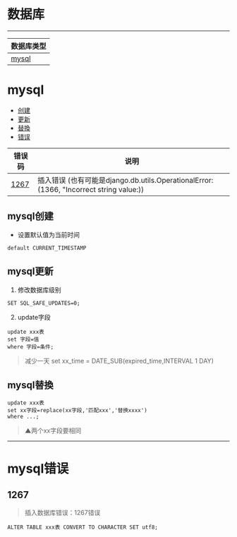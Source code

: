 # 数据库
---

数据库类型|
---|
[mysql](#mysql)|


# mysql
* [创建](#mysql创建)
* [更新](#mysql更新)
* [替換](#mysql替換)
* [错误](#mysql错误)

错误码|说明
---|---
[1267](#1267)| 插入错误 (也有可能是django.db.utils.OperationalError: (1366, "Incorrect string value:))

## mysql创建
* 设置默认值为当前时间
```
default CURRENT_TIMESTAMP
```
## mysql更新
1. 修改数据库级别
```
SET SQL_SAFE_UPDATES=0;
```
2. update字段
```
update xxx表
set 字段=值
where 字段=条件;
```
> 减少一天 set xx_time = DATE_SUB(expired_time,INTERVAL 1 DAY)

## mysql替換
```
update xxx表
set xx字段=replace(xx字段,'匹配xxx','替换xxxx')
where ...;
```
> ▲两个xx字段要相同

---
# mysql错误
## 1267
> 插入数据库错误：1267错误
```
ALTER TABLE xxx表 CONVERT TO CHARACTER SET utf8;
```
